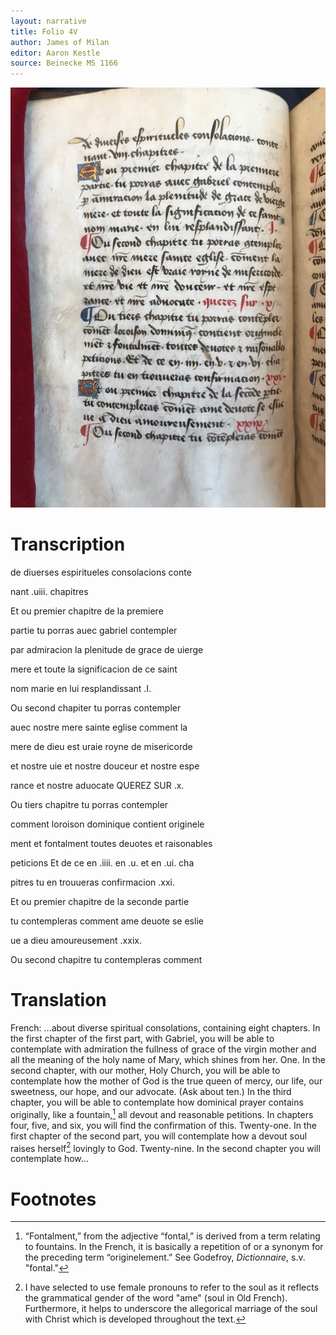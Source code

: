 ```yaml
---
layout: narrative
title: Folio 4V
author: James of Milan
editor: Aaron Kestle
source: Beinecke MS 1166
---
```


![Beinecke MS 1166 Folio 4V](https://raw.githubusercontent.com/oldfrenchtexts/L-aiguillon-d-amour-divine/master/assets/4V.jpg)

# Transcription

de diuerses espiritueles consolacions conte

nant .uiii. chapitres

Et ou premier chapitre de la premiere

partie tu porras auec gabriel contempler

par admiracion la plenitude de grace de uierge

mere et toute la significacion de ce saint

nom marie en lui resplandissant .I.

Ou second chapiter tu porras contempler

auec nostre mere sainte eglise comment la

mere de dieu est uraie royne de misericorde

et nostre uie et nostre douceur et nostre espe

rance et nostre aduocate QUEREZ SUR .x.

Ou tiers chapitre tu porras contempler

comment loroison dominique contient originele

ment et fontalment toutes deuotes et raisonables

peticions Et de ce en .iiii. en .u. et en .ui. cha

pitres tu en trouueras confirmacion .xxi.

Et ou premier chapitre de la seconde partie

tu contempleras comment ame deuote se eslie

ue a dieu amoureusement .xxix.

Ou second chapitre tu contempleras comment


# Translation

French: …about diverse spiritual consolations, containing eight chapters. In the first chapter of the first part, with Gabriel, you will be able to contemplate with admiration the fullness of grace of the virgin mother and all the meaning of the holy name of Mary, which shines from her. One. In the second chapter, with our mother, Holy Church, you will be able to contemplate how the mother of God is the true queen of mercy, our life, our sweetness, our hope, and our advocate. (Ask about ten.) In the third chapter, you will be able to contemplate how dominical prayer contains originally, like a fountain,[^1] all devout and reasonable petitions. In chapters four, five, and six, you will find the confirmation of this. Twenty-one. In the first chapter of the second part, you will contemplate how a devout soul raises herself[^2] lovingly to God. Twenty-nine. In the second chapter you will contemplate how…

# Footnotes

[^1]: “Fontalment,” from the adjective “fontal,” is derived from a term relating to fountains. In the French, it is basically a repetition of or a synonym for the preceding term “originelement.” See Godefroy, *Dictionnaire*, s.v. "fontal."

[^2]: I have selected to use female pronouns to refer to the soul as it reflects the grammatical gender of the word "ame" (soul in Old French). Furthermore, it helps to underscore the allegorical marriage of the soul with Christ which is developed throughout the text. 
